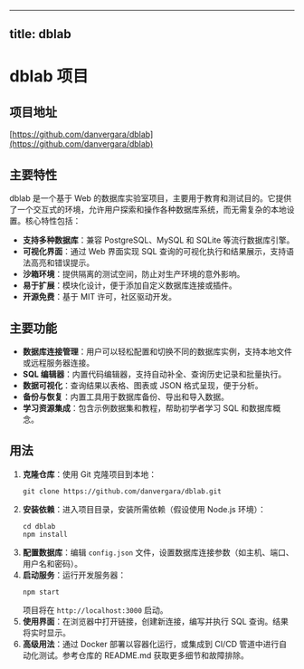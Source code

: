 
---
title: dblab
---

# dblab 项目

## 项目地址
[https://github.com/danvergara/dblab](https://github.com/danvergara/dblab)

## 主要特性
dblab 是一个基于 Web 的数据库实验室项目，主要用于教育和测试目的。它提供了一个交互式的环境，允许用户探索和操作各种数据库系统，而无需复杂的本地设置。核心特性包括：
- **支持多种数据库**：兼容 PostgreSQL、MySQL 和 SQLite 等流行数据库引擎。
- **可视化界面**：通过 Web 界面实现 SQL 查询的可视化执行和结果展示，支持语法高亮和错误提示。
- **沙箱环境**：提供隔离的测试空间，防止对生产环境的意外影响。
- **易于扩展**：模块化设计，便于添加自定义数据库连接或插件。
- **开源免费**：基于 MIT 许可，社区驱动开发。

## 主要功能
- **数据库连接管理**：用户可以轻松配置和切换不同的数据库实例，支持本地文件或远程服务器连接。
- **SQL 编辑器**：内置代码编辑器，支持自动补全、查询历史记录和批量执行。
- **数据可视化**：查询结果以表格、图表或 JSON 格式呈现，便于分析。
- **备份与恢复**：内置工具用于数据库备份、导出和导入数据。
- **学习资源集成**：包含示例数据集和教程，帮助初学者学习 SQL 和数据库概念。

## 用法
1. **克隆仓库**：使用 Git 克隆项目到本地：
   ```
   git clone https://github.com/danvergara/dblab.git
   ```
2. **安装依赖**：进入项目目录，安装所需依赖（假设使用 Node.js 环境）：
   ```
   cd dblab
   npm install
   ```
3. **配置数据库**：编辑 `config.json` 文件，设置数据库连接参数（如主机、端口、用户名和密码）。
4. **启动服务**：运行开发服务器：
   ```
   npm start
   ```
   项目将在 `http://localhost:3000` 启动。
5. **使用界面**：在浏览器中打开链接，创建新连接，编写并执行 SQL 查询。结果将实时显示。
6. **高级用法**：通过 Docker 部署以容器化运行，或集成到 CI/CD 管道中进行自动化测试。参考仓库的 README.md 获取更多细节和故障排除。